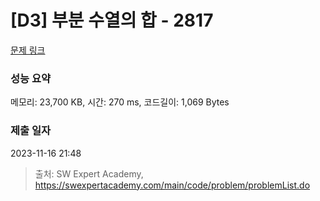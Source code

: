 # [D3] 부분 수열의 합 - 2817 

[문제 링크](https://swexpertacademy.com/main/code/problem/problemDetail.do?contestProbId=AV7IzvG6EksDFAXB) 

### 성능 요약

메모리: 23,700 KB, 시간: 270 ms, 코드길이: 1,069 Bytes

### 제출 일자

2023-11-16 21:48



> 출처: SW Expert Academy, https://swexpertacademy.com/main/code/problem/problemList.do